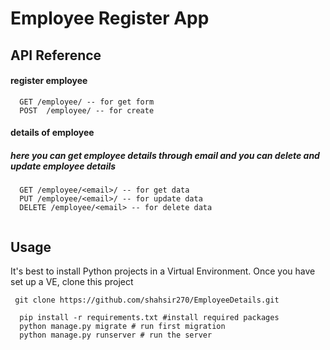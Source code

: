 
# Employee Register App



## API Reference


#### register employee

```
  GET /employee/ -- for get form
  POST  /employee/ -- for create
```

#### details of employee
##### here you can get employee details through email and you can delete and update employee details

```
  GET /employee/<email>/ -- for get data
  PUT /employee/<email>/ -- for update data
  DELETE /employee/<email> -- for delete data
 
```

## Usage

It's best to install Python projects in a Virtual Environment. Once you have set up a VE, clone this project

```
 git clone https://github.com/shahsir270/EmployeeDetails.git
```

```
  pip install -r requirements.txt #install required packages
  python manage.py migrate # run first migration
  python manage.py runserver # run the server
```
